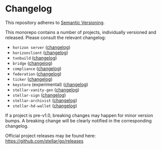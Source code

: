 # Changelog
This repository adheres to [Semantic Versioning](http://semver.org/).

This monorepo contains a number of projects, individually versioned and released. Please consult the relevant changelog:

* `horizon server` ([changelog](./services/horizon/CHANGELOG.md))
* `horizonclient` ([changelog](./clients/horizonclient/CHANGELOG.md))
* `txnbuild` ([changelog](./txnbuild/CHANGELOG.md))
* `bridge` ([changelog](./services/bridge/CHANGELOG.md))
* `compliance` ([changelog](./services/compliance/CHANGELOG.md))
* `federation` ([changelog](./services/federation/CHANGELOG.md))
* `ticker` ([changelog](./services/ticker/CHANGELOG.md))
* `keystore` (experimental) ([changelog](./services/keystore/CHANGELOG.md))
* `stellar-vanity-gen` ([changelog](./tools/stellar-vanity-gen/CHANGELOG.md))
* `stellar-sign` ([changelog](./tools/stellar-sign/CHANGELOG.md))
* `stellar-archivist` ([changelog](./tools/stellar-archivist/CHANGELOG.md))
* `stellar-hd-wallet` ([changelog](./tools/stellar-hd-wallet/CHANGELOG.md))

If a project is pre-v1.0, breaking changes may happen for minor version
bumps.  A breaking change will be clearly notified in the corresponding changelog.

Official project releases may be found here: https://github.com/stellar/go/releases
